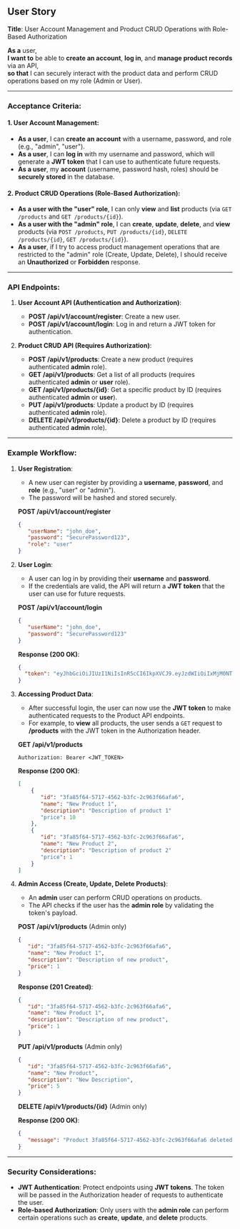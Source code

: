 ## **User Story**

**Title**: User Account Management and Product CRUD Operations with Role-Based Authorization

**As a** user,  
**I want to** be able to **create an account**, **log in**, and **manage product records** via an API,  
**so that** I can securely interact with the product data and perform CRUD operations based on my role (Admin or User).

---

### **Acceptance Criteria:**

#### 1. **User Account Management**:
- **As a user**, I can **create an account** with a username, password, and role (e.g., "admin", "user").
- **As a user**, I can **log in** with my username and password, which will generate a **JWT token** that I can use to authenticate future requests.
- **As a user**, my **account** (username, password hash, roles) should be **securely stored** in the database.

#### 2. **Product CRUD Operations (Role-Based Authorization)**:
- **As a user with the "user" role**, I can only **view** and **list** products (via `GET /products` and `GET /products/{id}`).
- **As a user with the "admin" role**, I can **create**, **update**, **delete**, and **view** products (via `POST /products`, `PUT /products/{id}`, `DELETE /products/{id}`, `GET /products/{id}`).
- **As a user**, if I try to access product management operations that are restricted to the "admin" role (Create, Update, Delete), I should receive an **Unauthorized** or **Forbidden** response.

---

### **API Endpoints:**

1. **User Account API (Authentication and Authorization)**:
    - **POST /api/v1/account/register**: Create a new user.
    - **POST /api/v1/account/login**: Log in and return a JWT token for authentication.

2. **Product CRUD API (Requires Authorization)**:
    - **POST /api/v1/products**: Create a new product (requires authenticated **admin** role).
    - **GET /api/v1/products**: Get a list of all products (requires authenticated **admin** or **user** role).
    - **GET /api/v1/products/{id}**: Get a specific product by ID (requires authenticated **admin** or **user**).
    - **PUT /api/v1/products**: Update a product by ID (requires authenticated **admin** role).
    - **DELETE /api/v1/products/{id}**: Delete a product by ID (requires authenticated **admin** role).

---

### **Example Workflow:**

1. **User Registration**:
    - A new user can register by providing a **username**, **password**, and **role** (e.g., "user" or "admin").
    - The password will be hashed and stored securely.
    
    **POST /api/v1/account/register**
    ```json
    {
       "userName": "john_doe",
       "password": "SecurePassword123",
       "role": "user"
    }
    ```

2. **User Login**:
    - A user can log in by providing their **username** and **password**.
    - If the credentials are valid, the API will return a **JWT token** that the user can use for future requests.

    **POST /api/v1/account/login**
    ```json
    {
       "userName": "john_doe",
       "password": "SecurePassword123"
    }
    ```

    **Response (200 OK)**:
    ```json
    {
      "token": "eyJhbGciOiJIUzI1NiIsInR5cCI6IkpXVCJ9.eyJzdWIiOiIxMjM0NTY3ODkwIiwibmFtZSI6IkpvaG4gRG9lIiwiaWF0IjoxNTE2MjM5MDIyfQ.SZ7MNwMPTmU5te1tr3B3Jlz-FtmNmKvDlYbMNQdPq9g"
    }
    ```

3. **Accessing Product Data**:
    - After successful login, the user can now use the **JWT token** to make authenticated requests to the Product API endpoints.
    - For example, to **view** all products, the user sends a `GET` request to **/products** with the JWT token in the Authorization header.

    **GET /api/v1/products**
    ```http
    Authorization: Bearer <JWT_TOKEN>
    ```

    **Response (200 OK)**:
    ```json
    [
        {
           "id": "3fa85f64-5717-4562-b3fc-2c963f66afa6",
           "name": "New Product 1",
           "description": "Description of product 1"
		   "price": 10 
        },
        {
           "id": "3fa85f64-5717-4562-b3fc-2c963f66afa6",
           "name": "New Product 2",
           "description": "Description of product 2"
		   "price": 1
        }
    ]
    ```

4. **Admin Access (Create, Update, Delete Products)**:
    - An **admin** user can perform CRUD operations on products.
    - The API checks if the user has the **admin role** by validating the token's payload.

    **POST /api/v1/products** (Admin only)
    ```json
    {
	   "id": "3fa85f64-5717-4562-b3fc-2c963f66afa6",
	   "name": "New Product 1",
	   "description": "Description of new product",
	   "price": 1
	}
    ```

    **Response (201 Created)**:
    ```json
    {
	   "id": "3fa85f64-5717-4562-b3fc-2c963f66afa6",
	   "name": "New Product 1",
	   "description": "Description of new product",
	   "price": 1
    }
    ```

    **PUT /api/v1/products** (Admin only)
    ```json
    {
	   "id": "3fa85f64-5717-4562-b3fc-2c963f66afa6",
	   "name": "New Product",
	   "description": "New Description",
	   "price": 5
	}
    ```

    **DELETE /api/v1/products/{id}** (Admin only)

    **Response (200 OK)**:
    ```json
    {
       "message": "Product 3fa85f64-5717-4562-b3fc-2c963f66afa6 deleted successfully"
    }
    ```

---

### **Security Considerations:**
- **JWT Authentication**: Protect endpoints using **JWT tokens**. The token will be passed in the Authorization header of requests to authenticate the user.
- **Role-based Authorization**: Only users with the **admin role** can perform certain operations such as **create**, **update**, and **delete** products.

